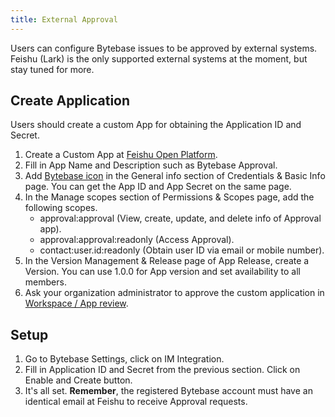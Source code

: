 ```yaml
---
title: External Approval
---
```


Users can configure Bytebase issues to be approved by external systems. Feishu (Lark) is the only supported external systems at the moment, but stay tuned for more.

## Create Application
Users should create a custom App for obtaining the Application ID and Secret.

1. Create a Custom App at [Feishu Open Platform](https://open.feishu.cn/app).
1. Fill in App Name and Description such as Bytebase Approval.
1. Add [Bytebase icon](https://www.bytebase.com/brand) in the General info section of Credentials & Basic Info page. You can get the App ID and App Secret on the same page.
1. In the Manage scopes section of Permissions & Scopes page, add the following scopes.
    - approval:approval (View, create, update, and delete info of Approval app).
    - approval:approval:readonly (Access Approval).
    - contact:user.id:readonly (Obtain user ID via email or mobile number).
1. In the Version Management & Release page of App Release, create a Version. You can use 1.0.0 for App version and set availability to all members.
1. Ask your organization administrator to approve the custom application in [Workspace / App review](https://bytebase.feishu.cn/admin/appCenter/audit).

## Setup

1. Go to Bytebase Settings, click on IM Integration.
1. Fill in Application ID and Secret from the previous section. Click on Enable and Create button.
1. It's all set. **Remember**, the registered Bytebase account must have an identical email at Feishu to receive Approval requests.